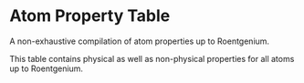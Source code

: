 # Atom Property Table
A non-exhaustive compilation of atom properties up to Roentgenium. 

This table contains physical as well as non-physical properties for all atoms up to Roentgenium.
